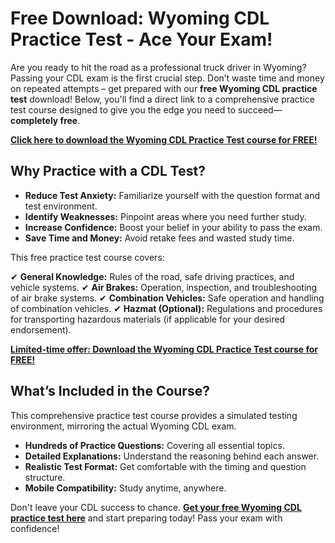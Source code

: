 # Free Download: Wyoming CDL Practice Test - Ace Your Exam!

Are you ready to hit the road as a professional truck driver in Wyoming? Passing your CDL exam is the first crucial step. Don’t waste time and money on repeated attempts – get prepared with our **free Wyoming CDL practice test** download! Below, you'll find a direct link to a comprehensive practice test course designed to give you the edge you need to succeed—**completely free**.

[**Click here to download the Wyoming CDL Practice Test course for FREE!**](https://udemywork.com/wyoming-cdl-practice-test)

## Why Practice with a CDL Test?

*   **Reduce Test Anxiety:** Familiarize yourself with the question format and test environment.
*   **Identify Weaknesses:** Pinpoint areas where you need further study.
*   **Increase Confidence:** Boost your belief in your ability to pass the exam.
*   **Save Time and Money:** Avoid retake fees and wasted study time.

This free practice test course covers:

✔ **General Knowledge:** Rules of the road, safe driving practices, and vehicle systems.
✔ **Air Brakes:** Operation, inspection, and troubleshooting of air brake systems.
✔ **Combination Vehicles:** Safe operation and handling of combination vehicles.
✔ **Hazmat (Optional):** Regulations and procedures for transporting hazardous materials (if applicable for your desired endorsement).

[**Limited-time offer: Download the Wyoming CDL Practice Test course for FREE!**](https://udemywork.com/wyoming-cdl-practice-test)

## What’s Included in the Course?

This comprehensive practice test course provides a simulated testing environment, mirroring the actual Wyoming CDL exam.

*   **Hundreds of Practice Questions:** Covering all essential topics.
*   **Detailed Explanations:** Understand the reasoning behind each answer.
*   **Realistic Test Format:** Get comfortable with the timing and question structure.
*   **Mobile Compatibility:** Study anytime, anywhere.

Don't leave your CDL success to chance. **[Get your free Wyoming CDL practice test here](https://udemywork.com/wyoming-cdl-practice-test)** and start preparing today! Pass your exam with confidence!
